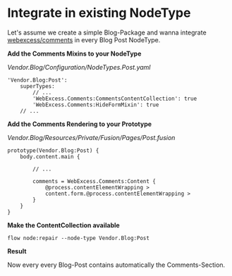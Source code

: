 # Integrate in existing NodeType

Let's assume we create a simple Blog-Package and wanna integrate [webexcess/comments](https://github.com/webexcess/WebExcess.Comments) in every Blog Post NodeType.

**Add the Comments Mixins to your NodeType**

_Vendor.Blog/Configuration/NodeTypes.Post.yaml_

	'Vendor.Blog:Post':
		superTypes:
			// ...
			'WebExcess.Comments:CommentsContentCollection': true
			'WebExcess.Comments:HideFormMixin': true
		// ...

**Add the Comments Rendering to your Prototype**

_Vendor.Blog/Resources/Private/Fusion/Pages/Post.fusion_

	prototype(Vendor.Blog:Post) {
		body.content.main {
	
			// ...
	
			comments = WebExcess.Comments:Content {
				@process.contentElementWrapping >
				content.form.@process.contentElementWrapping >
			}
		}
	}

**Make the ContentCollection available**

	flow node:repair --node-type Vendor.Blog:Post

**Result**

Now every every Blog-Post contains automatically the Comments-Section.
